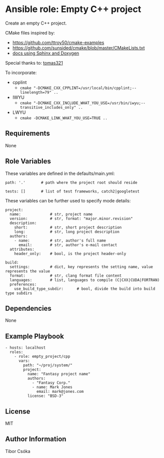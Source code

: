 Ansible role: Empty C++ project
=========

Create an empty C++ project.

CMake files inspired by:
  - https://github.com/ttroy50/cmake-examples
  - https://github.com/sunsided/cmake/blob/master/CMakeLists.txt
  - [docs using Sphinx and Doxygen](https://devblogs.microsoft.com/cppblog/clear-functional-c-documentation-with-sphinx-breathe-doxygen-cmake/)

Special thanks to: [tomas321](https://github.com/tomas321)

To incorporate:
* cpplint
  * `cmake "-DCMAKE_CXX_CPPLINT=/usr/local/bin/cpplint;--linelength=79" ..`
* IWYU
  * `cmake "-DCMAKE_CXX_INCLUDE_WHAT_YOU_USE=/usr/bin/iwyu;--transitive_includes_only" ..`
* LWYU
  * `cmake -DCMAKE_LINK_WHAT_YOU_USE=TRUE ..`

Requirements
------------

None

Role Variables
--------------

These variables are defined in the defaults/main.yml:

    path: '.'       # path where the project root should reside

    tests: []       # list of test frameworks, catch2|googletest

These variables can be further used to specify mode details:

    project:
      name:             # str, project name
      version:          # str, format: "major.minor.revision"
      description:
        short:          # str, short project description
        long:           # str, long project description
      authors:
        - name:         # str, author's full name
          email:        # str, author's e-mail contact
      attributes:
        header_only:    # bool, is the project header-only

    build:
      settings:         # dict, key represents the setting name, value represents the value
      format:           # str, clang format file content
      languages:        # list, languages to compile (C|CXX|CUDA|FORTRAN)
      preferences:
        use_build_type_subdir:      # bool, divide the build into build type subdirs

Dependencies
------------

None

Example Playbook
----------------

    - hosts: localhost
      roles:
        - role: empty_project/cpp
          vars:
            path: "~/proj/system/"
            project:
              name: "Fantasy project name"
              authors:
                - "Fantasy Corp."
                - name: Mark Jones
                  email: mark@jones.com
              license: "BSD-3"

License
-------

MIT

Author Information
------------------

Tibor Csóka
